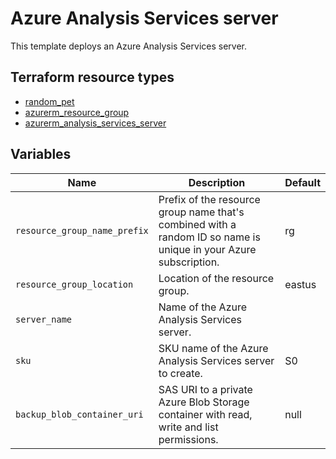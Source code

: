 # Azure Analysis Services server

This template deploys an Azure Analysis Services server.

## Terraform resource types

- [random_pet](https://registry.terraform.io/providers/hashicorp/random/latest/docs/resources/pet)
- [azurerm_resource_group](https://registry.terraform.io/providers/hashicorp/azurerm/latest/docs/resources/resource_group)
- [azurerm_analysis_services_server](https://registry.terraform.io/providers/hashicorp/azurerm/latest/docs/resources/analysis_services_server)

## Variables

| Name | Description | Default |
|-|-|-|
| `resource_group_name_prefix` | Prefix of the resource group name that's combined with a random ID so name is unique in your Azure subscription. | rg |
| `resource_group_location` | Location of the resource group. | eastus |
| `server_name` | Name of the Azure Analysis Services server. | |
| `sku` | SKU name of the Azure Analysis Services server to create. | S0 |
| `backup_blob_container_uri` | SAS URI to a private Azure Blob Storage container with read, write and list permissions. | null |
